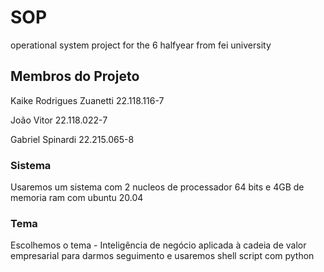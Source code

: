 # SOP
 operational system project for the 6 halfyear from fei university
 
 ## Membros do Projeto
 
 Kaike Rodrigues Zuanetti 22.118.116-7
 
 João Vitor  22.118.022-7
 
 Gabriel Spinardi 22.215.065-8
 
 ### Sistema
 
 Usaremos um sistema com 2 nucleos de processador 64 bits e 4GB de memoria ram com ubuntu 20.04
 
 ### Tema
 
 Escolhemos o tema - Inteligência de negócio aplicada à cadeia de valor empresarial para darmos seguimento e usaremos shell script com python
 
 
